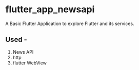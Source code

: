# flutter_app_newsapi

A Basic Flutter Application to explore Flutter and its services.
## Used - 
1. News API
2. http
3. flutter WebView
